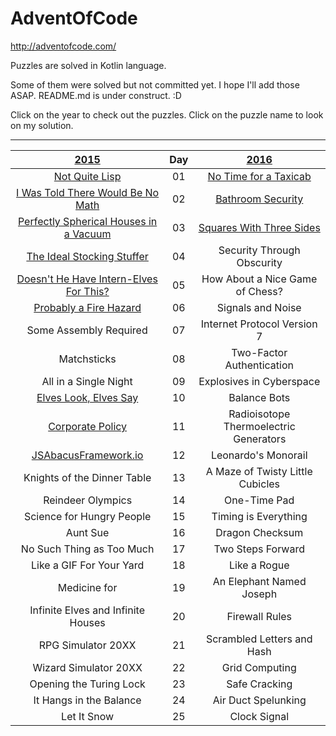 # AdventOfCode

http://adventofcode.com/

Puzzles are solved in Kotlin language. 

Some of them were solved but not committed yet. I hope I'll add those ASAP. README.md is under construct. :D

Click on the year to check out the puzzles. Click on the puzzle name to look on my solution.

***
|[2015](http://adventofcode.com/2015)                                          | Day  |[2016](http://adventofcode.com/2016)                        |
|:----------------------------------------------------------------------------:|:----:|:----------------------------------------------------------:|
|[Not Quite Lisp](../master/src/AoC2015/NotQuiteLisp.kt)                       |  01  |[No Time for a Taxicab](../master/src/AoC2016/NoTime.kt)    |
|[I Was Told There Would Be No Math](../master/src/AoC2015/NoMath.kt)          |  02  |[Bathroom Security](../master/src/AoC2016/Bathroom.kt)      |
|[Perfectly Spherical Houses in a Vacuum](../master/src/AoC2015/Spherical.kt)  |  03  |[Squares With Three Sides](../master/src/AoC2016/Squares.kt)|
|[The Ideal Stocking Stuffer](../master/src/AoC2015/Stocking.kt)               |  04  |                           Security Through Obscurity|
|[Doesn't He Have Intern-Elves For This?](../master/src/AoC2015/InternElves.kt)|  05  |                      How About a Nice Game of Chess?|
|[Probably a Fire Hazard](../master/src/AoC2015/FireHazard.kt)                 |  06  |                                    Signals and Noise|
|Some Assembly Required                                                        |  07  |                          Internet Protocol Version 7|
|Matchsticks                                                                   |  08  |                            Two-Factor Authentication|
|All in a Single Night                                                         |  09  |                             Explosives in Cyberspace|
|[Elves Look, Elves Say](../master/src/AoC2015/LookSay.kt)                     |  10  |                                         Balance Bots|
|[Corporate Policy](../master/src/AoC2015/Corporate.kt)                        |  11  |               Radioisotope Thermoelectric Generators|
|[JSAbacusFramework.io](../master/src/AoC2015/Abacus.kt)                       |  12  |                                  Leonardo's Monorail|
|Knights of the Dinner Table                                                   |  13  |                     A Maze of Twisty Little Cubicles|
|Reindeer Olympics                                                             |  14  |                                         One-Time Pad|
|Science for Hungry People                                                     |  15  |                                 Timing is Everything|
|Aunt Sue                                                                      |  16  |                                      Dragon Checksum|
|No Such Thing as Too Much                                                     |  17  |                                    Two Steps Forward|
|Like a GIF For Your Yard                                                      |  18  |                                         Like a Rogue|
|Medicine for                                                                  |  19  |                             An Elephant Named Joseph|
|Infinite Elves and Infinite Houses                                            |  20  |                                       Firewall Rules|
|RPG Simulator 20XX                                                            |  21  |                           Scrambled Letters and Hash|
|Wizard Simulator 20XX                                                         |  22  |                                       Grid Computing|
|Opening the Turing Lock                                                       |  23  |                                        Safe Cracking|
|It Hangs in the Balance                                                       |  24  |                                  Air Duct Spelunking|
|Let It Snow                                                                   |  25  |                                         Clock Signal|
